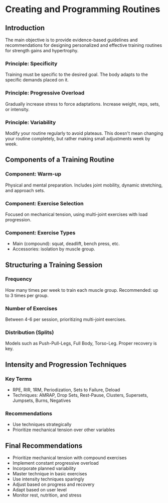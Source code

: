 <!-- metadata: section=TrainingPrinciples, level=all, goal=hypertrophy, type=theory -->
# Creating and Programming Routines

## Introduction
The main objective is to provide evidence-based guidelines and recommendations for designing personalized and effective training routines for strength gains and hypertrophy.

<!-- metadata: section=TrainingPrinciples, level=all, goal=hypertrophy, type=theory -->
### Principle: Specificity
Training must be specific to the desired goal. The body adapts to the specific demands placed on it.

### Principle: Progressive Overload
Gradually increase stress to force adaptations. Increase weight, reps, sets, or intensity.

### Principle: Variability
Modify your routine regularly to avoid plateaus. This doesn't mean changing your routine completely, but rather making small adjustments week by week.

<!-- metadata: section=RoutineComponents, level=all, goal=hypertrophy, type=structure -->
## Components of a Training Routine

### Component: Warm-up
Physical and mental preparation. Includes joint mobility, dynamic stretching, and approach sets.

### Component: Exercise Selection
Focused on mechanical tension, using multi-joint exercises with load progression.

### Component: Exercise Types
- Main (compound): squat, deadlift, bench press, etc.
- Accessories: isolation by muscle group.

<!-- metadata: section=SessionStructure, level=all, goal=hypertrophy, type=structure -->
## Structuring a Training Session

### Frequency
How many times per week to train each muscle group. Recommended: up to 3 times per group.

### Number of Exercises
Between 4-6 per session, prioritizing multi-joint exercises.

### Distribution (Splits)
Models such as Push-Pull-Legs, Full Body, Torso-Leg. Proper recovery is key.

<!-- metadata: section=Techniques, level=intermediate/advanced, goal=hypertrophy, type=technique -->
## Intensity and Progression Techniques

### Key Terms
- RPE, RIR, 1RM, Periodization, Sets to Failure, Deload
- Techniques: AMRAP, Drop Sets, Rest-Pause, Clusters, Supersets, Jumpsets, Burns, Negatives

### Recommendations
- Use techniques strategically
- Prioritize mechanical tension over other variables

<!-- metadata: section=Recommendations, level=all, goal=hypertrophy, type=recommendation -->
## Final Recommendations

- Prioritize mechanical tension with compound exercises
- Implement constant progressive overload
- Incorporate planned variability
- Master technique in basic exercises
- Use intensity techniques sparingly
- Adjust based on progress and recovery
- Adapt based on user level
- Monitor rest, nutrition, and stress